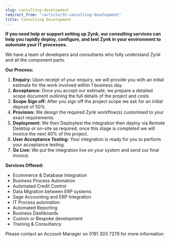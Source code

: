 ```yaml
---
slug: consulting-development
redirect_from: "/article/35-consulting-development"
title: Consulting Development
---
```

**If you need help or support setting up Zynk, our consulting services can help you rapidly deploy, configure, and test Zynk in your environment to automate your IT processes.**

We have a team of developers and consultants who fully understand Zynk and all the component parts.

**Our Process:**
1. **Enquiry:** Upon receipt of your enquiry, we will provide you with an initial estimate for the work involved within 1 business day.
2. **Acceptance:** Once you accept our estimate, we prepare a detailed scope document outlining the full details of the project and costs
3. **Scope Sign off:** After you sign off the project scope we ask for an initial deposit of 50%
4. **Provision:** We design the required Zynk workflow(s) customised to your exact requirements.
5. **Deployment:** We then Deploytest the integration then deploy via Remote Desktop or on-site as required, once this stage is completed we will invoice the next 40% of the project.
6. **User Acceptance Testing:** Your integration is ready for you to perform your acceptance testing.
7. **Go Live:** We put the integration live on your system and send our final invoice.

**Services Offered:**
- Ecommerce & Database Integration
- Business Process Automation
- Automated Credit Control
- Data Migration between ERP systems
- Sage Accounting and ERP Integration
- IT Process automation
- Automated Reporting
- Business Dashboards
- Custom or Bespoke development
- Training & Consultancy

Please contact an Account Manager on 0191 303 7279 for more information
